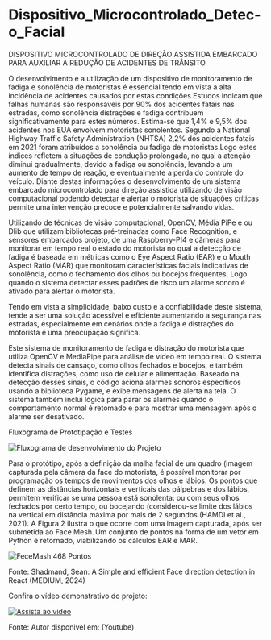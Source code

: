 # Dispositivo_Microcontrolado_Detec-o_Facial
DISPOSITIVO MICROCONTROLADO DE DIREÇÃO ASSISTIDA EMBARCADO PARA AUXILIAR A REDUÇÃO DE ACIDENTES DE TRÂNSITO 

O desenvolvimento e a utilização de um dispositivo de monitoramento de fadiga e sonolência de motoristas é essencial tendo em vista a alta incidência de acidentes causados por estas condições.Estudos indicam que falhas humanas são responsáveis por 90% dos acidentes fatais nas estradas, como sonolência distrações e fadiga contribuem significativamente para estes números. Estima-se que 1,4% e 9,5% dos acidentes nos EUA envolvem motoristas sonolentos. Segundo a National Highway Traffic Safety Administration (NHTSA) 2,2% dos acidentes fatais em 2021 foram atribuídos a sonolência ou fadiga de motoristas.Logo estes índices refletem a situações de condução prolongada, no qual a atenção diminui gradualmente, devido a fadiga ou sonolência, levando a um aumento de tempo de reação, e eventualmente a perda do controle do veículo. Diante destas informações o desenvolvimento de um sistema embarcado microcontrolado para direção assistida utilizando de visão computacional podendo detectar e alertar o motorista de situações críticas permite uma intervenção precoce e potencialmente salvando vidas. 

Utilizando de técnicas de visão computacional, OpenCV, Média PiPe e ou Dlib que utilizam bibliotecas pré-treinadas como Face Recognition, e sensores embarcados projeto, de uma Raspberry-PI4 e câmeras para monitorar em tempo real o estado do motorista no qual a detecção de fadiga é baseada em métricas como o Eye Aspect Ratio (EAR) e o Mouth Aspect Ratio (MAR) que monitoram características faciais indicativas de sonolência, como o fechamento dos olhos ou bocejos frequentes. Logo quando o sistema detectar esses padrões de risco um alarme sonoro é ativado para alertar o motorista. 

Tendo em vista a simplicidade, baixo custo e a confiabilidade deste sistema, tende a ser uma solução acessível e eficiente aumentando a segurança nas estradas, especialmente em cenários onde a fadiga e distrações do motorista é uma preocupação significa.


Este sistema de monitoramento de fadiga e distração do motorista que utiliza OpenCV e MediaPipe para análise de vídeo em tempo real. O sistema detecta sinais de cansaço, como olhos fechados e bocejos, e também identifica distrações, como uso de celular e alimentação. Baseado na detecção desses sinais, o código aciona alarmes sonoros específicos usando a biblioteca Pygame, e exibe mensagens de alerta na tela. O sistema também inclui lógica para parar os alarmes quando o comportamento normal é retomado e para mostrar uma mensagem após o alarme ser desativado.


Fluxograma de Prototipação e Testes

![Fluxograma de desenvolvimento do Projeto](https://github.com/user-attachments/assets/abfc2a5d-7ad7-4815-b079-3e0f498033c3)


Para o protótipo, após a definição da malha facial de um quadro (imagem capturada pela câmera da face do motorista, é possível monitorar por programação os tempos de movimentos dos olhos e lábios. Os pontos que definem as distâncias horizontais e verticais das pálpebras e dos lábios, permitem verificar se uma pessoa está sonolenta: ou com seus olhos fechados por certo tempo, ou bocejando (considerou-se limite dos lábios na vertical em distância máxima por mais de 2 segundos (HAMDI et al., 2021). A Figura 2 ilustra o que ocorre com uma imagem capturada, após ser submetida ao Face Mesh. Um conjunto de pontos na forma de um vetor em Python é retornado, viabilizando os cálculos EAR e MAR. 

![FeceMash 468 Pontos](https://github.com/user-attachments/assets/547bc5a1-ee1c-4b9f-b72a-53dd0e118e38)

Fonte: Shadmand, Sean: A Simple and efficient Face direction detection in React (MEDIUM, 2024)


Confira o vídeo demonstrativo do projeto:

[![Assista ao vídeo](https://img.youtube.com/vi/F8UC4He-9OY/hqdefault.jpg)](https://youtu.be/F8UC4He-9OY)

Fonte: Autor disponivel em:  (Youtube)

